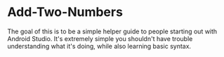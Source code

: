 # Add-Two-Numbers
The goal of this is to be a simple helper guide to people starting out with Android Studio. It's extremely simple you shouldn't have trouble understanding what it's doing, while also learning basic syntax.
